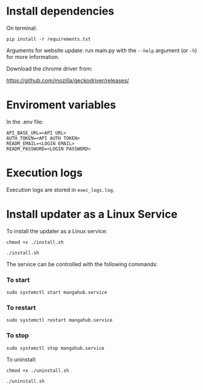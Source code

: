 # Install dependencies

On terminal:

`pip install -r requirements.txt`

Arguments for website update: run main.py with the `--help` argument (or `-h`) for more information.

Download the chrome driver from:

https://github.com/mozilla/geckodriver/releases/

# Enviroment variables

In the .env file:

```
API_BASE_URL=<API URL>
AUTH_TOKEN=<API AUTH TOKEN>
READM_EMAIL=<LOGIN EMAIL>
READM_PASSWORD=<LOGIN PASSWORD>
```

# Execution logs

Execution logs are stored in `exec_logs.log`.

# Install updater as a Linux Service

To install the updater as a Linux service:

```
chmod +x ./install.sh

./install.sh
```

The service can be controlled with the following commands:

### To start

```
sudo systemctl start mangahub.service
```

### To restart

```
sudo systemctl restart mangahub.service
```

### To stop

```
sudo systemctl stop mangahub.service
```

To uninstall:

```
chmod +x ./uninstall.sh

./uninstall.sh
```
